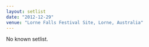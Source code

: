 ```yaml
---
layout: setlist
date: "2012-12-29"
venue: "Lorne Falls Festival Site, Lorne, Australia"
---
```


No known setlist.
